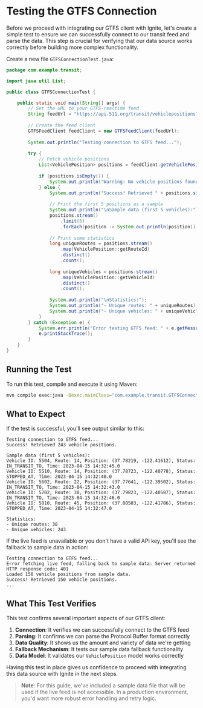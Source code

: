 # Testing the GTFS Connection

Before we proceed with integrating our GTFS client with Ignite, let's create a simple test to ensure we can successfully connect to our transit feed and parse the data. This step is crucial for verifying that our data source works correctly before building more complex functionality.

Create a new file `GTFSConnectionTest.java`:

```java
package com.example.transit;

import java.util.List;

public class GTFSConnectionTest {

    public static void main(String[] args) {
        // Set the URL to your GTFS-realtime feed
        String feedUrl = "https://api.511.org/transit/vehiclepositions?api_key=YOUR_KEY&agency=SF";
        
        // Create the feed client
        GTFSFeedClient feedClient = new GTFSFeedClient(feedUrl);
        
        System.out.println("Testing connection to GTFS feed...");
        
        try {
            // Fetch vehicle positions
            List<VehiclePosition> positions = feedClient.getVehiclePositions();
            
            if (positions.isEmpty()) {
                System.out.println("Warning: No vehicle positions found in the feed.");
            } else {
                System.out.println("Success! Retrieved " + positions.size() + " vehicle positions.");
                
                // Print the first 5 positions as a sample
                System.out.println("\nSample data (first 5 vehicles):");
                positions.stream()
                    .limit(5)
                    .forEach(position -> System.out.println(position));
                
                // Print some statistics
                long uniqueRoutes = positions.stream()
                    .map(VehiclePosition::getRouteId)
                    .distinct()
                    .count();
                
                long uniqueVehicles = positions.stream()
                    .map(VehiclePosition::getVehicleId)
                    .distinct()
                    .count();
                
                System.out.println("\nStatistics:");
                System.out.println("- Unique routes: " + uniqueRoutes);
                System.out.println("- Unique vehicles: " + uniqueVehicles);
            }
        } catch (Exception e) {
            System.err.println("Error testing GTFS feed: " + e.getMessage());
            e.printStackTrace();
        }
    }
}
```

## Running the Test

To run this test, compile and execute it using Maven:

```bash
mvn compile exec:java -Dexec.mainClass="com.example.transit.GTFSConnectionTest"
```

## What to Expect

If the test is successful, you'll see output similar to this:

```
Testing connection to GTFS feed...
Success! Retrieved 243 vehicle positions.

Sample data (first 5 vehicles):
Vehicle ID: 5504, Route: 14, Position: (37.78219, -122.41612), Status: IN_TRANSIT_TO, Time: 2023-04-15 14:32:45.0
Vehicle ID: 5510, Route: 14, Position: (37.78723, -122.40778), Status: STOPPED_AT, Time: 2023-04-15 14:32:48.0
Vehicle ID: 5602, Route: 22, Position: (37.77641, -122.39502), Status: IN_TRANSIT_TO, Time: 2023-04-15 14:32:43.0
Vehicle ID: 5702, Route: 30, Position: (37.79823, -122.40587), Status: IN_TRANSIT_TO, Time: 2023-04-15 14:32:46.0
Vehicle ID: 5810, Route: 45, Position: (37.80503, -122.41786), Status: STOPPED_AT, Time: 2023-04-15 14:32:47.0

Statistics:
- Unique routes: 38
- Unique vehicles: 243
```

If the live feed is unavailable or you don't have a valid API key, you'll see the fallback to sample data in action:

```
Testing connection to GTFS feed...
Error fetching live feed, falling back to sample data: Server returned HTTP response code: 401
Loaded 150 vehicle positions from sample data.
Success! Retrieved 150 vehicle positions.
...
```

## What This Test Verifies

This test confirms several important aspects of our GTFS client:

1. **Connection**: It verifies we can successfully connect to the GTFS feed
2. **Parsing**: It confirms we can parse the Protocol Buffer format correctly
3. **Data Quality**: It shows us the amount and variety of data we're getting
4. **Fallback Mechanism**: It tests our sample data fallback functionality
5. **Data Model**: It validates our `VehiclePosition` model works correctly

Having this test in place gives us confidence to proceed with integrating this data source with Ignite in the next steps.

> **Note**: For this guide, we've included a sample data file that will be used if the live feed is not accessible. In a production environment, you'd want more robust error handling and retry logic.
